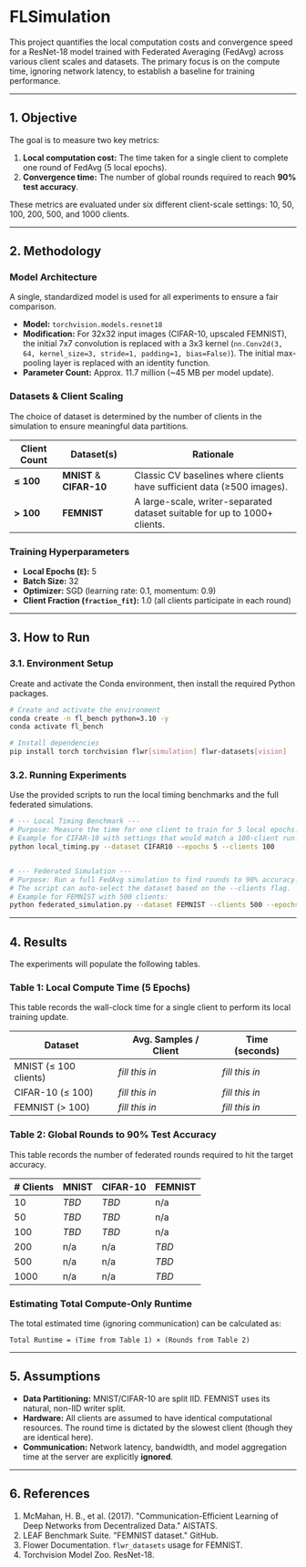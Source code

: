 # FLSimulation

This project quantifies the local computation costs and convergence speed for a ResNet-18 model trained with Federated Averaging (FedAvg) across various client scales and datasets. The primary focus is on the compute time, ignoring network latency, to establish a baseline for training performance.

---

## 1. Objective

The goal is to measure two key metrics:
1.  **Local computation cost:** The time taken for a single client to complete one round of FedAvg (5 local epochs).
2.  **Convergence time:** The number of global rounds required to reach **90% test accuracy**.

These metrics are evaluated under six different client-scale settings: 10, 50, 100, 200, 500, and 1000 clients.

---

## 2. Methodology

### Model Architecture

A single, standardized model is used for all experiments to ensure a fair comparison.

*   **Model:** `torchvision.models.resnet18`
*   **Modification:** For 32x32 input images (CIFAR-10, upscaled FEMNIST), the initial 7x7 convolution is replaced with a 3x3 kernel (`nn.Conv2d(3, 64, kernel_size=3, stride=1, padding=1, bias=False)`). The initial max-pooling layer is replaced with an identity function.
*   **Parameter Count:** Approx. 11.7 million (~45 MB per model update).

### Datasets & Client Scaling

The choice of dataset is determined by the number of clients in the simulation to ensure meaningful data partitions.

| Client Count        | Dataset(s)                       | Rationale                                                              |
| ------------------- | -------------------------------- | ---------------------------------------------------------------------- |
| **≤ 100**           | **MNIST** & **CIFAR-10**           | Classic CV baselines where clients have sufficient data (≥500 images). |
| **> 100**           | **FEMNIST**                      | A large-scale, writer-separated dataset suitable for up to 1000+ clients. |

### Training Hyperparameters

*   **Local Epochs (`E`):** 5
*   **Batch Size:** 32
*   **Optimizer:** SGD (learning rate: 0.1, momentum: 0.9)
*   **Client Fraction (`fraction_fit`):** 1.0 (all clients participate in each round)

---

## 3. How to Run

### 3.1. Environment Setup

Create and activate the Conda environment, then install the required Python packages.

```bash
# Create and activate the environment
conda create -n fl_bench python=3.10 -y
conda activate fl_bench

# Install dependencies
pip install torch torchvision flwr[simulation] flwr-datasets[vision]
```

### 3.2. Running Experiments

Use the provided scripts to run the local timing benchmarks and the full federated simulations.

```bash
# --- Local Timing Benchmark ---
# Purpose: Measure the time for one client to train for 5 local epochs.
# Example for CIFAR-10 with settings that would match a 100-client run:
python local_timing.py --dataset CIFAR10 --epochs 5 --clients 100


# --- Federated Simulation ---
# Purpose: Run a full FedAvg simulation to find rounds to 90% accuracy.
# The script can auto-select the dataset based on the --clients flag.
# Example for FEMNIST with 500 clients:
python federated_simulation.py --dataset FEMNIST --clients 500 --epochs 5 --target_acc 0.9
```

---

## 4. Results

The experiments will populate the following tables.

### Table 1: Local Compute Time (5 Epochs)

This table records the wall-clock time for a single client to perform its local training update.

| Dataset               | Avg. Samples / Client | Time (seconds) |
| --------------------- | --------------------- | -------------- |
| MNIST (≤ 100 clients) | *fill this in*        | *fill this in* |
| CIFAR-10 (≤ 100)      | *fill this in*        | *fill this in* |
| FEMNIST (> 100)       | *fill this in*        | *fill this in* |

### Table 2: Global Rounds to 90% Test Accuracy

This table records the number of federated rounds required to hit the target accuracy.

| # Clients | MNIST | CIFAR-10 | FEMNIST |
| --------- | ----- | -------- | ------- |
| 10        | *TBD* | *TBD*    | n/a     |
| 50        | *TBD* | *TBD*    | n/a     |
| 100       | *TBD* | *TBD*    | n/a     |
| 200       | n/a   | n/a      | *TBD*   |
| 500       | n/a   | n/a      | *TBD*   |
| 1000      | n/a   | n/a      | *TBD*   |

### Estimating Total Compute-Only Runtime

The total estimated time (ignoring communication) can be calculated as:

```
Total Runtime = (Time from Table 1) × (Rounds from Table 2)
```

---

## 5. Assumptions

*   **Data Partitioning:** MNIST/CIFAR-10 are split IID. FEMNIST uses its natural, non-IID writer split.
*   **Hardware:** All clients are assumed to have identical computational resources. The round time is dictated by the slowest client (though they are identical here).
*   **Communication:** Network latency, bandwidth, and model aggregation time at the server are explicitly **ignored**.

---

## 6. References

1.  McMahan, H. B., et al. (2017). "Communication-Efficient Learning of Deep Networks from Decentralized Data." AISTATS.
2.  LEAF Benchmark Suite. "FEMNIST dataset." GitHub.
3.  Flower Documentation. `flwr_datasets` usage for FEMNIST.
4.  Torchvision Model Zoo. ResNet-18.